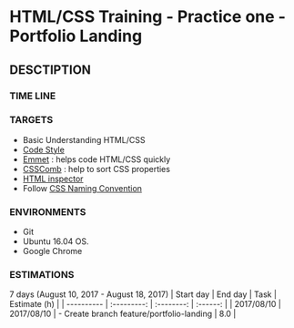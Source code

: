 # HTML/CSS Training - Practice one - Portfolio Landing
## DESCTIPTION
### TIME LINE
### TARGETS
- Basic Understanding HTML/CSS
- [Code Style](https://google.github.io/styleguide/htmlcssguide.html)
- [Emmet](https://github.com/sergeche/emmet-sublime)​ : ​ helps code HTML/CSS quickly
- [CSSComb](https://github.com/csscomb/sublime-csscomb)​ : help to sort CSS properties
- [HTML inspector](https://github.com/philipwalton/html-inspector)
- Follow [CSS Naming Convention](https://drive.google.com/file/d/0B7etZYEsK6j5SnUxYnoxaGREMUE/view)
### ENVIRONMENTS
- Git
- Ubuntu 16.04 OS.
- Google Chrome
### ESTIMATIONS
7 days (August 10, 2017 - August 18, 2017)
| Start day  | End day     |    Task    | Estimate (h) |
| ---------- | :---------: | :--------: | :------: |
| 2017/08/10 | 2017/08/10  | - Create branch feature/portfolio-landing | 8.0 |
